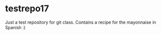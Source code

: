 # testrepo17
Just a test repository for git class. Contains a recipe for the mayonnaise in Spanish :)

